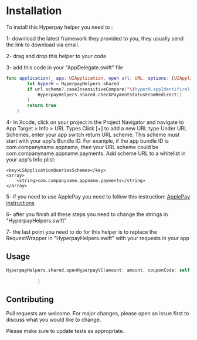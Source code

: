 # Installation

To install this Hyperpay helper you need to :

1- download the latest framework they provided to you, they usually send the link to download via email.

2- drag and drop this helper to your code

3- add this code in your "AppDelegate.swift" file
```swift
func application(_ app: UIApplication, open url: URL, options: [UIApplication.OpenURLOptionsKey: Any] = [:]) -> Bool {
        let hyperH = HyperpayHelpers.shared
        if url.scheme?.caseInsensitiveCompare("\(hyperH.appIdentifire).payments") == .orderedSame {
            HyperpayHelpers.shared.checkPaymentStatusFromRedirect()
        }
        return true
    }
```

4- In Xcode, click on your project in the Project Navigator and navigate to App Target > Info > URL Types
Click [+] to add a new URL type
Under URL Schemes, enter your app switch return URL scheme. This scheme must start with your app's Bundle ID. For example, if the app bundle ID is com.companyname.appname, then your URL scheme could be com.companyname.appname.payments.
Add scheme URL to a whitelist in your app's Info.plist:
```
<key>LSApplicationQueriesSchemes</key>
<array>
    <string>com.companyname.appname.payments</string>
</array>
```

5- if you need to use ApplePay you need to follow this instruction: [ApplePay instructions](https://developer.apple.com/library/archive/ApplePay_Guide/Configuration.html)

6- after you finish all these steps you need to change the strings in "HyperpayHelpers.swift"

7- the last point you need to do for this helper is to replace the RequestWrapper in "HyperpayHelpers.swift" with your requests in your app


## Usage

```swift
HyperpayHelpers.shared.openHyperpayVC(amount: amount, couponCode: self.txtCopon.text, parentVC: self) { payment_order_id, responceCodeNumber in
                
            }
```

## Contributing
Pull requests are welcome. For major changes, please open an issue first to discuss what you would like to change.

Please make sure to update tests as appropriate.